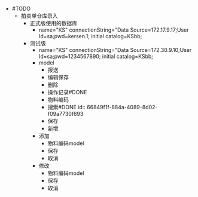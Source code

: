 - #TODO
	- 拍卖单仓库录入
		- 正式版使用的数据库
			- name="KS" connectionString="Data Source=172.17.9.17;User Id=sa;pwd=kersen.1; initial catalog=KSbb;
		- 测试版
			- name="KS" connectionString="Data Source=172.30.9.10;User Id=sa;pwd=1234567890; initial catalog=KSbb;
			- model
				- 报送
				- 编辑保存
				- 删除
				- 操作记录#DONE
				- 物料编码
				- 搜索#DONE
				  id:: 66849f1f-884a-4089-8d02-f09a7730f693
				- 保存
				- 新增
			- 添加
				- 物料编码model
				- 保存
				- 取消
			- 修改
				- 物料编码model
				- 保存
				- 取消
